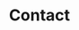 ---
widget: contact
widget_id: Contact
headless: true
weight: 130
title: Contact
subtitle: null
active: true
content:
  autolink: true
  form:
    provider: netlify
    formspree:
      ? id
    netlify:
      captcha: false
design:
  columns: "2"
  background:
    color: "#e41a1a"
    image: ""
---